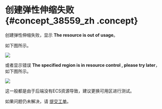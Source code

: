# 创建弹性伸缩失败 {#concept_38559_zh .concept}

创建弹性伸缩失败，显示 **The resource is out of usage**。

如下图所示。

![](http://static-aliyun-doc.oss-cn-hangzhou.aliyuncs.com/assets/img/40685/154227544927275_zh-CN.jpg)

或者显示错误 **The specified region is in resource control , please try later**，如下图所示。

![](http://static-aliyun-doc.oss-cn-hangzhou.aliyuncs.com/assets/img/40685/154227544927376_zh-CN.jpg)

这一般都是由于后端没有ECS资源导致，建议更换可用区进行测试。

如果问题仍未解决，请 [提交工单](https://selfservice.console.aliyun.com/ticket/createIndex)。


